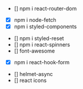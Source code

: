 - [] npm i react-router-dom
- [x] npm i node-fetch
- [x] npm i styled-components
- [] npm i styled-reset
- [] npm i react-spinners
- [] font-awesome
- [x] npm i react-hook-form
- [] helmet-async
- [] react icons
